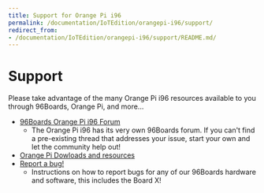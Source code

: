```yaml
---
title: Support for Orange Pi i96
permalink: /documentation/IoTEdition/orangepi-i96/support/
redirect_from:
- /documentation/IoTEdition/orangepi-i96/support/README.md/
---
```

# Support

Please take advantage of the many Orange Pi i96 resources available to you through 96Boards, Orange Pi, and more...

- [96Boards Orange Pi i96 Forum](https://discuss.96boards.org/c/products/i96)
   - The Orange Pi i96 has its very own 96Boards forum. If you can't find a pre-existing thread that addresses your issue, start your own and let the community help out!
- [Orange Pi Dowloads and resources](http://www.orangepi.org/downloadresources/)
- [Report a bug!](../../../Extras/Report_a_bug.md)
   - Instructions on how to report bugs for any of our 96Boards hardware and software, this includes the Board X!
